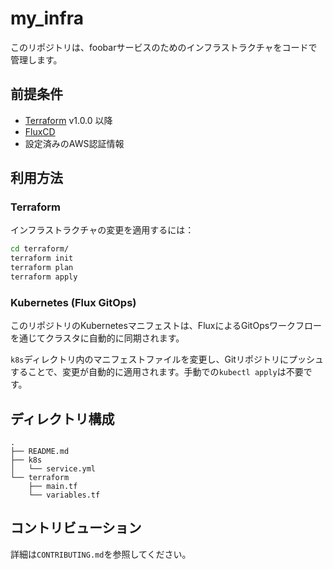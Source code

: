 # my_infra

このリポジトリは、foobarサービスのためのインフラストラクチャをコードで管理します。

## 前提条件

*   [Terraform](https://www.terraform.io/downloads.html) v1.0.0 以降
*   [FluxCD](https://fluxcd.io/)
*   設定済みのAWS認証情報

## 利用方法

### Terraform

インフラストラクチャの変更を適用するには：

```bash
cd terraform/
terraform init
terraform plan
terraform apply
```

### Kubernetes (Flux GitOps)

このリポジトリのKubernetesマニフェストは、FluxによるGitOpsワークフローを通じてクラスタに自動的に同期されます。

`k8s`ディレクトリ内のマニフェストファイルを変更し、Gitリポジトリにプッシュすることで、変更が自動的に適用されます。手動での`kubectl apply`は不要です。

## ディレクトリ構成

```
.
├── README.md
├── k8s
│   └── service.yml
└── terraform
    ├── main.tf
    └── variables.tf
```

## コントリビューション

詳細は`CONTRIBUTING.md`を参照してください。
